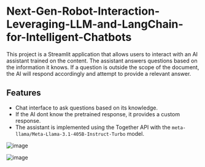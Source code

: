# Next-Gen-Robot-Interaction-Leveraging-LLM-and-LangChain-for-Intelligent-Chatbots

This project is a Streamlit application that allows users to interact with an AI assistant trained on the content. The assistant answers questions based on the information it knows. If a question is outside the scope of the document, the AI will respond accordingly and attempt to provide a relevant answer.

## Features

- Chat interface to ask questions based on its knowledge.
- If the AI dont know the pretrained response, it provides a custom response.
- The assistant is implemented using the Together API with the `meta-llama/Meta-Llama-3.1-405B-Instruct-Turbo` model.

![image](https://github.com/user-attachments/assets/ff745e1b-fc45-4c4e-9a26-f30e551d30bf)

![image](https://github.com/user-attachments/assets/90f83c1e-b87a-49a9-adbc-ee5f101c22ce)

